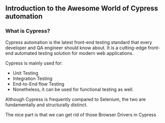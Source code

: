 ## Introduction to the Awesome World of Cypress automation

### What is Cypress?
Cypress automation is the latest front-end testing standard that every developer and QA engineer should know about. It is a cutting-edge front-end automated testing solution for modern web applications.

Cypress is mainly used for:

- Unit Testing
- Integration Testing
- End-to-End flow Testing
- Nonetheless, it can be used for functional testing as well.

Although Cypress is frequently compared to Selenium, the two are fundamentally and structurally distinct.

The nice part is that we can get rid of those Browser Drivers in Cypress 
